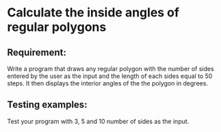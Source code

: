 # Calculate the inside angles of regular polygons

## Requirement:

Write a program that draws any regular polygon with the number of sides entered by the user as the input and the length of each sides equal to 50 steps. It then displays the interior angles of the the polygon in degrees.

## Testing examples:

Test your program with 3, 5 and 10 number of sides as the input.
